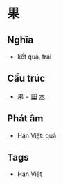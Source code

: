 # 果

## Nghĩa

* kết quả, trái

## Cấu trúc
* 果 = [田](田.md) [木](木.md)

## Phát âm

* Hán Việt: quả

## Tags
* Hán Việt

<script>window.HANZI_FIELD='果';</script>
